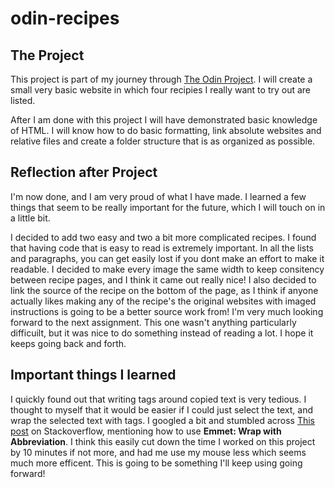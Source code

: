 # odin-recipes

## The Project

This project is part of my journey through [The Odin Project](https://www.theodinproject.com/). I will create a small very basic website in which four recipies I really want to try out are listed. 

After I am done with this project I will have demonstrated basic knowledge of HTML. I will know how to do basic formatting, link absolute websites and relative files and create a folder structure that is as organized as possible.


## Reflection after Project

I'm now done, and I am very proud of what I have made. I learned a few things that seem to be really important for the future, which I will touch on in a little bit.

I decided to add two easy and two a bit more complicated recipes. I found that having code that is easy to read is extremely important. In all the lists and paragraphs, you can get easily lost if you dont make an effort to make it readable.
I decided to make every image the same width to keep consitency between recipe pages, and I think it came out really nice!
I also decided to link the source of the recipe on the bottom of the page, as I think if anyone actually likes making any of the recipe's the original websites with imaged instructions is going to be a better source work from!
I'm very much looking forward to the next assignment. This one wasn't anything particularly difficuilt, but it was nice to do something instead of reading a lot. I hope it keeps going back and forth.

## Important things I learned

I quickly found out that writing tags around copied text is very tedious. I thought to myself that it would be easier if I could just select the text, and wrap the selected text with tags. I googled a bit and stumbled across [This post](https://stackoverflow.com/questions/44480051/wrapping-a-html-element-in-visual-studio-code-using-emmet/44556731#44556731) on Stackoverflow, mentioning how to use **Emmet: Wrap with Abbreviation**. 
I think this easily cut down the time I worked on this project by 10 minutes if not more, and had me use my mouse less which seems much more efficent. 
This is going to be something I'll keep using going forward!
